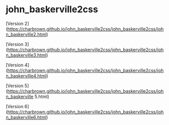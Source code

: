 # john_baskerville2css

[Version 2] (https://charbrown.github.io/john_baskerville2css/john_baskerville2css/john_baskerville2.html)

[Version 3] (https://charbrown.github.io/john_baskerville2css/john_baskerville2css/john_baskerville3.html)

[Version 4] (https://charbrown.github.io/john_baskerville2css/john_baskerville2css/john_baskerville4.html)

[Version 5] (https://charbrown.github.io/john_baskerville2css/john_baskerville2css/john_baskerville 5.html)

[Version 6] (https://charbrown.github.io/john_baskerville2css/john_baskerville2css/john_baskerville6.html)
